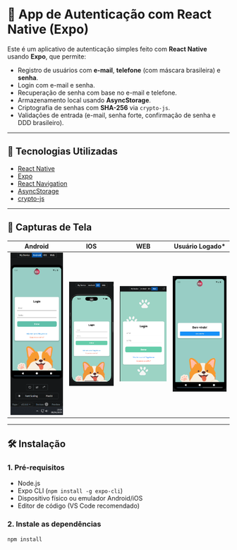 # 📱 App de Autenticação com React Native (Expo)

Este é um aplicativo de autenticação simples feito com **React Native** usando **Expo**, que permite:

- Registro de usuários com **e-mail**, **telefone** (com máscara brasileira) e **senha**.
- Login com e-mail e senha.
- Recuperação de senha com base no e-mail e telefone.
- Armazenamento local usando **AsyncStorage**.
- Criptografia de senhas com **SHA-256** via `crypto-js`.
- Validações de entrada (e-mail, senha forte, confirmação de senha e DDD brasileiro).

---

## 🚀 Tecnologias Utilizadas

- [React Native](https://reactnative.dev/)
- [Expo](https://expo.dev/)
- [React Navigation](https://reactnavigation.org/)
- [AsyncStorage](https://react-native-async-storage.github.io/async-storage/)
- [crypto-js](https://www.npmjs.com/package/crypto-js)

---

## 📸 Capturas de Tela

**Android** | **IOS** | **WEB** | **Usuário Logado***
:--:|:--:|:--:|:--:
<img src="assets/screens/android.png" width="200"/> | <img src="assets/screens/ios.png" width="200"/> | <img src="assets/screens/WEb.png" width="200"/> | <img src="assets/screens/testeUsuarioLogado.png" width="200"/>

---

## 🛠 Instalação

### 1. Pré-requisitos
- Node.js
- Expo CLI (`npm install -g expo-cli`)
- Dispositivo físico ou emulador Android/iOS
- Editor de código (VS Code recomendado)

### 2. Instale as dependências
```bash
npm install
